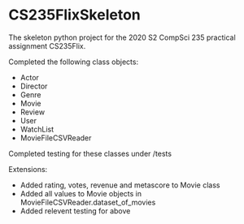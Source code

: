 # CS235FlixSkeleton
The skeleton python project for the 2020 S2 CompSci 235 practical assignment CS235Flix.

Completed the following class objects:
- Actor
- Director
- Genre
- Movie
- Review
- User
- WatchList
- MovieFileCSVReader

Completed testing for these classes under /tests

Extensions:
- Added rating, votes, revenue and metascore to Movie class
- Added all values to Movie objects in MovieFileCSVReader.dataset_of_movies
- Added relevent testing for above